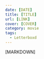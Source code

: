 ```yaml
---
date: [DATE]
title: [TITLE]
url: [LINK]
cover: [COVER]
category: movie
tags:
  - Letterboxd
---
```


[MARKDOWN]
